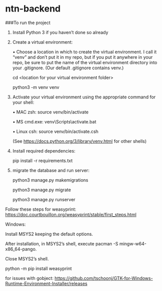 # ntn-backend

###To run the project

1. Install Python 3 if you haven’t done so already
2. Create a virtual environment:
   
   • Choose a location in which to create the virtual environment. I call it “venv” and don’t put it
   in my repo, but if you put it anywhere in your repo, be sure to put the name of the virtual
   environment directory into your .gitignore. (Our default .gitignore contains venv.)

   cd \<location for your virtual environment folder\>

   python3 -m venv venv
3. Activate your virtual environment using the appropriate command for your shell:
   
   • MAC zsh: source venv/bin/activate

   • MS cmd.exe: venv\Scripts\activate.bat

   • Linux csh: source venv/bin/activate.csh

   (See https://docs.python.org/3/library/venv.html for other shells)
4. Install required dependencies: 
   
   pip install -r requirements.txt
5. migrate the database and run server:
   
   python3 manage.py makemigrations 
   
   python3 manage.py migrate

   python3 manage.py runserver

Follow these steps for weasyprint: https://doc.courtbouillon.org/weasyprint/stable/first_steps.html

Windows:

Install MSYS2 keeping the default options.

After installation, in MSYS2’s shell, execute pacman -S mingw-w64-x86_64-pango.

Close MSYS2’s shell.

python -m pip install weasyprint

for issues with gobject:
https://github.com/tschoonj/GTK-for-Windows-Runtime-Environment-Installer/releases
